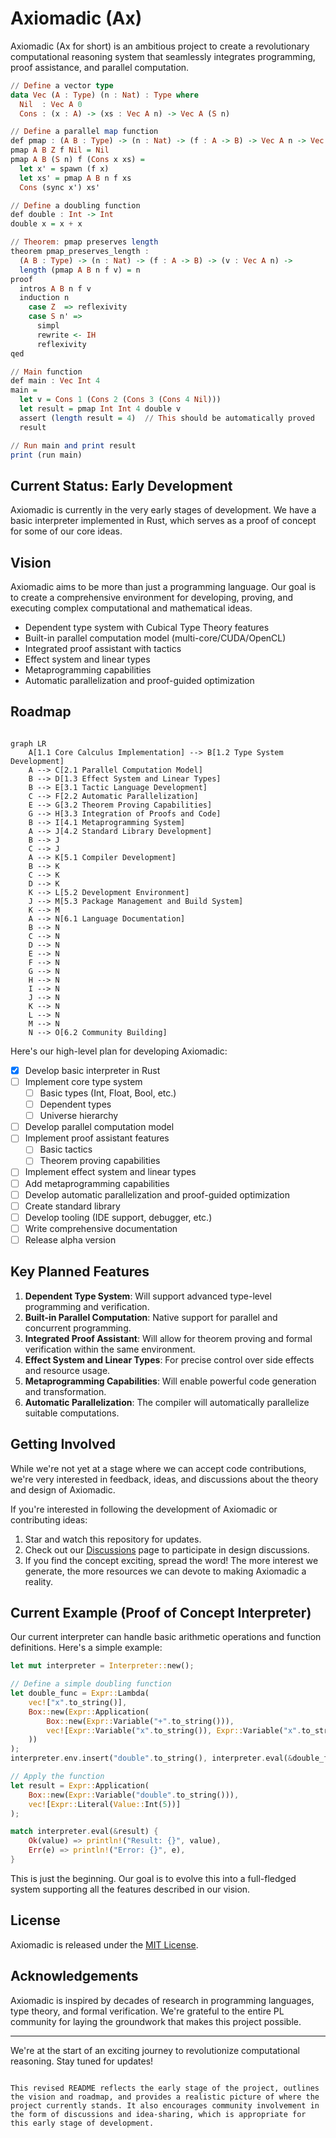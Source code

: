 # Axiomadic (Ax)

<!-- <img src="path_to_logo.png" width="200" alt="Axiomadic Logo"> -->

Axiomadic (Ax for short) is an ambitious project to create a revolutionary computational reasoning system that seamlessly integrates programming, proof assistance, and parallel computation.

```haskell
// Define a vector type
data Vec (A : Type) (n : Nat) : Type where
  Nil  : Vec A 0
  Cons : (x : A) -> (xs : Vec A n) -> Vec A (S n)

// Define a parallel map function
def pmap : (A B : Type) -> (n : Nat) -> (f : A -> B) -> Vec A n -> Vec B n
pmap A B Z f Nil = Nil
pmap A B (S n) f (Cons x xs) = 
  let x' = spawn (f x)
  let xs' = pmap A B n f xs
  Cons (sync x') xs'

// Define a doubling function
def double : Int -> Int
double x = x + x

// Theorem: pmap preserves length
theorem pmap_preserves_length : 
  (A B : Type) -> (n : Nat) -> (f : A -> B) -> (v : Vec A n) ->
  length (pmap A B n f v) = n
proof
  intros A B n f v
  induction n
    case Z  => reflexivity
    case S n' => 
      simpl
      rewrite <- IH
      reflexivity
qed

// Main function
def main : Vec Int 4
main = 
  let v = Cons 1 (Cons 2 (Cons 3 (Cons 4 Nil)))
  let result = pmap Int Int 4 double v
  assert (length result = 4)  // This should be automatically proved
  result

// Run main and print result
print (run main)
```

## Current Status: Early Development

Axiomadic is currently in the very early stages of development. We have a basic interpreter implemented in Rust, which serves as a proof of concept for some of our core ideas.

## Vision

Axiomadic aims to be more than just a programming language. Our goal is to create a comprehensive environment for developing, proving, and executing complex computational and mathematical ideas. 

- Dependent type system with Cubical Type Theory features
- Built-in parallel computation model (multi-core/CUDA/OpenCL)
- Integrated proof assistant with tactics
- Effect system and linear types
- Metaprogramming capabilities
- Automatic parallelization and proof-guided optimization

## Roadmap

```mermaid

graph LR
    A[1.1 Core Calculus Implementation] --> B[1.2 Type System Development]
    A --> C[2.1 Parallel Computation Model]
    B --> D[1.3 Effect System and Linear Types]
    B --> E[3.1 Tactic Language Development]
    C --> F[2.2 Automatic Parallelization]
    E --> G[3.2 Theorem Proving Capabilities]
    G --> H[3.3 Integration of Proofs and Code]
    B --> I[4.1 Metaprogramming System]
    A --> J[4.2 Standard Library Development]
    B --> J
    C --> J
    A --> K[5.1 Compiler Development]
    B --> K
    C --> K
    D --> K
    K --> L[5.2 Development Environment]
    J --> M[5.3 Package Management and Build System]
    K --> M
    A --> N[6.1 Language Documentation]
    B --> N
    C --> N
    D --> N
    E --> N
    F --> N
    G --> N
    H --> N
    I --> N
    J --> N
    K --> N
    L --> N
    M --> N
    N --> O[6.2 Community Building]

```

Here's our high-level plan for developing Axiomadic:

- [x] Develop basic interpreter in Rust
- [ ] Implement core type system
  - [ ] Basic types (Int, Float, Bool, etc.)
  - [ ] Dependent types
  - [ ] Universe hierarchy
- [ ] Develop parallel computation model
- [ ] Implement proof assistant features
  - [ ] Basic tactics
  - [ ] Theorem proving capabilities
- [ ] Implement effect system and linear types
- [ ] Add metaprogramming capabilities
- [ ] Develop automatic parallelization and proof-guided optimization
- [ ] Create standard library
- [ ] Develop tooling (IDE support, debugger, etc.)
- [ ] Write comprehensive documentation
- [ ] Release alpha version

## Key Planned Features

1. **Dependent Type System**: Will support advanced type-level programming and verification.
2. **Built-in Parallel Computation**: Native support for parallel and concurrent programming.
3. **Integrated Proof Assistant**: Will allow for theorem proving and formal verification within the same environment.
4. **Effect System and Linear Types**: For precise control over side effects and resource usage.
5. **Metaprogramming Capabilities**: Will enable powerful code generation and transformation.
6. **Automatic Parallelization**: The compiler will automatically parallelize suitable computations.

## Getting Involved

While we're not yet at a stage where we can accept code contributions, we're very interested in feedback, ideas, and discussions about the theory and design of Axiomadic. 

If you're interested in following the development of Axiomadic or contributing ideas:

1. Star and watch this repository for updates.
2. Check out our [Discussions](https://github.com/yourusername/axiomadic/discussions) page to participate in design discussions.
3. If you find the concept exciting, spread the word! The more interest we generate, the more resources we can devote to making Axiomadic a reality.

## Current Example (Proof of Concept Interpreter)

Our current interpreter can handle basic arithmetic operations and function definitions. Here's a simple example:

```rust
let mut interpreter = Interpreter::new();

// Define a simple doubling function
let double_func = Expr::Lambda(
    vec!["x".to_string()],
    Box::new(Expr::Application(
        Box::new(Expr::Variable("+".to_string())),
        vec![Expr::Variable("x".to_string()), Expr::Variable("x".to_string())]
    ))
);
interpreter.env.insert("double".to_string(), interpreter.eval(&double_func).unwrap());

// Apply the function
let result = Expr::Application(
    Box::new(Expr::Variable("double".to_string())),
    vec![Expr::Literal(Value::Int(5))]
);

match interpreter.eval(&result) {
    Ok(value) => println!("Result: {}", value),
    Err(e) => println!("Error: {}", e),
}
```

This is just the beginning. Our goal is to evolve this into a full-fledged system supporting all the features described in our vision.

## License

Axiomadic is released under the [MIT License](LICENSE).

## Acknowledgements

Axiomadic is inspired by decades of research in programming languages, type theory, and formal verification. We're grateful to the entire PL community for laying the groundwork that makes this project possible.

---

We're at the start of an exciting journey to revolutionize computational reasoning. Stay tuned for updates!
```

This revised README reflects the early stage of the project, outlines the vision and roadmap, and provides a realistic picture of where the project currently stands. It also encourages community involvement in the form of discussions and idea-sharing, which is appropriate for this early stage of development.

